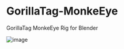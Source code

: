 # GorillaTag-MonkeEye
GorillaTag MonkeEye Rig for Blender

![image](https://github.com/NachoEngine/GorillaTag-MonkeEye/assets/65086429/bb8fe630-8418-4c38-ad4d-d97e23f30dc1)

